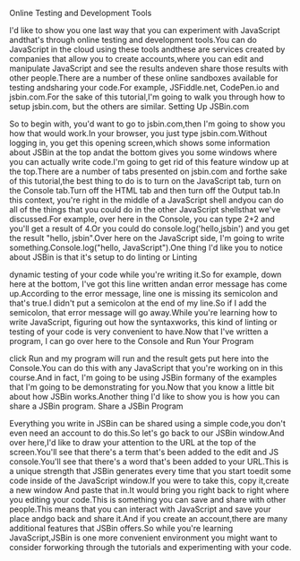 Online Testing and Development Tools

I'd like to show you one last way that you can experiment with JavaScript andthat's through online testing and development tools.You can do JavaScript in the cloud using these tools andthese are services created by companies that allow you to create accounts,where you can edit and manipulate JavaScript and see the results andeven share those results with other people.There are a number of these online sandboxes available for testing andsharing your code.For example, JSFiddle.net, CodePen.io and jsbin.com.For the sake of this tutorial,I'm going to walk you through how to setup jsbin.com, but the others are similar.
Setting Up JSBin.com

So to begin with, you'd want to go to jsbin.com,then I'm going to show you how that would work.In your browser, you just type jsbin.com.Without logging in, you get this opening screen,which shows some information about JSBin at the top andat the bottom gives you some windows where you can actually write code.I'm going to get rid of this feature window up at the top.There are a number of tabs presented on jsbin.com and forthe sake of this tutorial,the best thing to do is to turn on the JavaScript tab, turn on the Console tab.Turn off the HTML tab and then turn off the Output tab.In this context, you're right in the middle of a JavaScript shell andyou can do all of the things that you could do in the other JavaScript shellsthat we've discussed.For example, over here in the Console, you can type 2+2 and you'll get a result of 4.Or you could do console.log('hello,jsbin') and you get the result "hello, jsbin".Over here on the JavaScript side, I'm going to write something.Console.log("hello, JavaScript").One thing I'd like you to notice about JSBin is that it's setup to do linting or
Linting

dynamic testing of your code while you're writing it.So for example, down here at the bottom, I've got this line written andan error message has come up.According to the error message, line one is missing its semicolon and that's true.I didn't put a semicolon at the end of my line.So if I add the semicolon, that error message will go away.While you're learning how to write JavaScript, figuring out how the syntaxworks, this kind of linting or testing of your code is very convenient to have.Now that I've written a program, I can go over here to the Console and
Run Your Program

click Run and my program will run and the result gets put here into the Console.You can do this with any JavaScript that you're working on in this course.And in fact, I'm going to be using JSBin formany of the examples that I'm going to be demonstrating for you.Now that you know a little bit about how JSBin works.Another thing I'd like to show you is how you can share a JSBin program.
Share a JSBin Program

Everything you write in JSBin can be shared using a simple code,you don't even need an account to do this.So let's go back to our JSBin window.And over here,I'd like to draw your attention to the URL at the top of the screen.You'll see that there's a term that's been added to the edit and JS console.You'll see that there's a word that's been added to your URL.This is a unique strength that JSBin generates every time that you start toedit some code inside of the JavaScript window.If you were to take this, copy it,create a new window And paste that in.It would bring you right back to right where you editing your code.This is something you can save and share with other people.This means that you can interact with JavaScript and save your place andgo back and share it.And if you create an account,there are many additional features that JSBin offers.So while you're learning JavaScript,JSBin is one more convenient environment you might want to consider forworking through the tutorials and experimenting with your code.